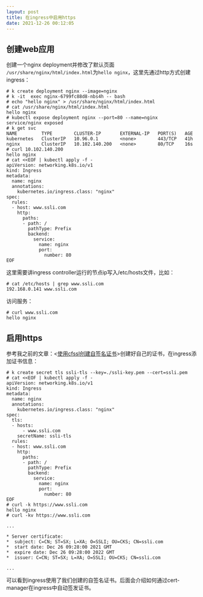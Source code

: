 ```yaml
---
layout: post
title: 在ingress中启用https
date: 2021-12-26 00:12:05
---
```

## 创建web应用

创建一个nginx deployment并修改了默认页面 `/usr/share/nginx/html/index.html`为`hello nginx`，这里先通过http方式创建ingress：

```
# k create deployment nginx --image=nginx
# k -it  exec nginx-6799fc88d8-nbs4h -- bash
# echo "hello nginx" > /usr/share/nginx/html/index.html
# cat /usr/share/nginx/html/index.html
hello nginx
# kubectl expose deployment nginx --port=80 --name=nginx
service/nginx exposed
# k get svc
NAME         TYPE        CLUSTER-IP       EXTERNAL-IP   PORT(S)   AGE
kubernetes   ClusterIP   10.96.0.1        <none>        443/TCP   41h
nginx        ClusterIP   10.102.140.200   <none>        80/TCP    16s
# curl 10.102.140.200
hello nginx
# cat <<EOF | kubectl apply -f -
apiVersion: networking.k8s.io/v1
kind: Ingress
metadata:
  name: nginx
  annotations:
    kubernetes.io/ingress.class: "nginx"
spec:
  rules:
  - host: www.ssli.com
    http:
      paths:
      - path: /
        pathType: Prefix
        backend:
          service:
            name: nginx
            port:
              number: 80
EOF
```

这里需要讲ingress controller运行的节点ip写入/etc/hosts文件，比如：

```
# cat /etc/hosts | grep www.ssli.com
192.168.0.141 www.ssli.com
```

访问服务：

```
# curl www.ssli.com
hello nginx
```
## 启用https

参考我之前的文章：<[使用cfssl创建自签名证书](http://reborncodinglife.com/2021/12/26/create-ca-via-cfssl/)>创建好自己的证书，在ingress添加证书信息：

```
# k create secret tls ssli-tls --key=./ssli-key.pem --cert=ssli.pem
# cat <<EOF | kubectl apply -f -
apiVersion: networking.k8s.io/v1
kind: Ingress
metadata:
  name: nginx
  annotations:
    kubernetes.io/ingress.class: "nginx"
spec:
  tls:
  - hosts:
      - www.ssli.com
    secretName: ssli-tls
  rules:
  - host: www.ssli.com
    http:
      paths:
      - path: /
        pathType: Prefix
        backend:
          service:
            name: nginx
            port:
              number: 80
EOF
# curl -k https://www.ssli.com
hello nginx
# curl -kv https://www.ssli.com

...

* Server certificate:
*  subject: C=CN; ST=SX; L=XA; O=SSLI; OU=CKS; CN=ssli.com
*  start date: Dec 26 09:28:00 2021 GMT
*  expire date: Dec 26 09:28:00 2022 GMT
*  issuer: C=CN; ST=SX; L=XA; O=SSLI; OU=CKS; CN=ssli.com

...

```

可以看到ingress使用了我们创建的自签名证书。后面会介绍如何通过cert-manager在ingress中自动签发证书。
